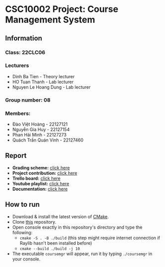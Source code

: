 # **CSC10002 Project: Course Management System**
## Information
### **Class:** 22CLC06  
### **Lecturers**
- Dinh Ba Tien - Theory lecturer
- HO Tuan Thanh - Lab lecturer
- Nguyen Le Hoang Dung - Lab lecturer
### **Group number:** 08  

### **Members:**
* Đào Việt Hoàng - 22127121
* Nguyễn Gia Huy - 22127154
* Phan Hải Minh - 22127273
* Quách Trần Quán Vinh - 22127460

## **Report**
* **Grading scheme:** [click here](https://docs.google.com/spreadsheets/d/1s5OEkUdJzRBqYWLrOw1l1DQr69GF9VySEnOWnnZjz9M/edit#gid=0)
* **Project contribution:** [click here](https://docs.google.com/spreadsheets/d/18E4Wq1M6wVrhHKGyBCb0RZhd_UIMp2ezDnBMnfwRFbQ/edit#gid=1781385760)
* **Trello board:** [click here](https://trello.com/b/ZICL795D/csc1000222clc06coursemanagementsystemgroup08)
* **Youtube playlist:** [click here](https://www.youtube.com/playlist?list=PLBx7FYK-PoLYqqUns53rylqZhp9n_V4dV)
* **Documentation:** [click here](https://www.notion.so/CSC10002-Group-Project-Documentation-Group08-2523ac883a0341589687b2e18cdad2b4?pvs=4)
## **How to run**

* Download & install the latest version of [CMake](https://cmake.org/download/).
* Clone [this](https://github.com/hydroshiba/CSC10002-Course-Management) repository.
* Open console exactly in this repository's directory and type the following:
    * `cmake -S . -B ./build` (this step might require internet connection if Raylib hasn't been installed before)
    * `cmake --build ./build -j 10`
* The executable `coursemgr` will appear, run it by typing `./coursemgr` in your console.
